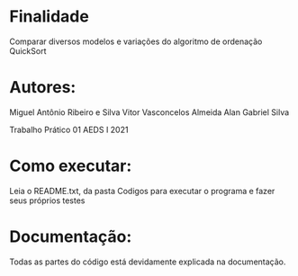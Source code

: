 # Finalidade

Comparar diversos modelos e variações do algoritmo de ordenação QuickSort



# Autores:

Miguel Antônio Ribeiro e Silva
Vitor Vasconcelos Almeida
Alan Gabriel Silva

Trabalho Prático 01
AEDS I 2021

# Como executar:

Leia o README.txt, da pasta Codigos para executar o programa e fazer seus próprios testes

# Documentação:

Todas as partes do código está devidamente explicada na documentação.
